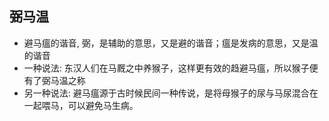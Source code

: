 <!-- 
title: 弼马温
from: wiki
create: 2018-11-01
tags: term,history
-->

## 弼马温

- 避马瘟的谐音, 弼，是辅助的意思，又是避的谐音；瘟是发病的意思，又是温的谐音
- 一种说法: 东汉人们在马厩之中养猴子，这样更有效的趋避马瘟，所以猴子便有了弼马温之称
- 另一种说法: 避马瘟源于古时候民间一种传说，是将母猴子的尿与马尿混合在一起喂马，可以避免马生病。